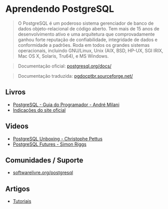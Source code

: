 # Aprendendo PostgreSQL

> O PostgreSQL é um poderoso sistema gerenciador de banco de dados objeto-relacional de código aberto.  Tem mais de 15 anos de desenvolvimento ativo e uma arquitetura que comprovadamente ganhou forte reputação de confiabilidade, integridade de dados e conformidade a padrões.  Roda em todos os grandes sistemas operacionais, incluindo GNU/Linux, Unix (AIX, BSD, HP-UX, SGI IRIX, Mac OS X, Solaris, Tru64), e MS Windows.

> Documentação oficial: [postgresql.org/docs/](http://www.postgresql.org/docs/)

> Documentação traduzida: [pgdocptbr.sourceforge.net/](http://pgdocptbr.sourceforge.net/)

## Livros
* [PostgreSQL - Guia do Programador - André Milani](http://novatec.com.br/livros/postgre/)
* [Indicações do site oficial](http://www.postgresql.org/docs/books/)

## Videos
* [PostgreSQL Unboxing - Christophe Pettus](http://www.youtube.com/watch?v=k4f24zn5D4s)
* [PostgreSQL Futures - Simon Riggs](http://www.youtube.com/watch?v=rS0Xr3YhA8k)

## Comunidades / Suporte
* [softwarelivre.org/postgresql](http://softwarelivre.org/postgresql)

## Artigos

* [Tutoriais](http://www.postgresqltutorial.com/)

